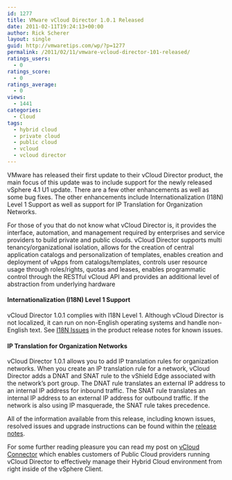 ```yaml
---
id: 1277
title: VMware vCloud Director 1.0.1 Released
date: 2011-02-11T19:24:13+00:00
author: Rick Scherer
layout: single
guid: http://vmwaretips.com/wp/?p=1277
permalink: /2011/02/11/vmware-vcloud-director-101-released/
ratings_users:
  - 0
ratings_score:
  - 0
ratings_average:
  - 0
views:
  - 1441
categories:
  - Cloud
tags:
  - hybrid cloud
  - private cloud
  - public cloud
  - vcloud
  - vcloud director
---
```

VMware has released their first update to their vCloud Director product, the main focus of this update was to include support for the newly released vSphere 4.1 U1 update. There are a few other enhancements as well as some bug fixes. The other enhancements include Internationalization (I18N) Level 1 Support as well as support for IP Translation for Organization Networks.

For those of you that do not know what vCloud Director is, it provides the interface, automation, and management required by enterprises and service providers to build private and public clouds. vCloud Director supports multi tenancy/organizational isolation, allows for the creation of central application catalogs and personalization of templates, enables creation and deployment of vApps from catalogs/templates, controls user resource usage through roles/rights, quotas and leases, enables programmatic control through the RESTful vCloud API and provides an additional level of abstraction from underlying hardware

#### Internationalization (I18N) Level 1 Support

vCloud Director 1.0.1 complies with I18N Level 1. Although vCloud Director is not localized, it can run on non-English operating systems and handle non-English text. See <a href="http://www.vmware.com/support/vcd/doc/rel_notes_vcloud_director_101.html#i18nissues" target="_blank">I18N Issues</a> in the product release notes for known issues.

#### IP Translation for Organization Networks

vCloud Director 1.0.1 allows you to add IP translation rules for organization networks. When you create an IP translation rule for a network, vCloud Director adds a DNAT and SNAT rule to the vShield Edge associated with the network&#8217;s port group. The DNAT rule translates an external IP address to an internal IP address for inbound traffic. The SNAT rule translates an internal IP address to an external IP address for outbound traffic. If the network is also using IP masquerade, the SNAT rule takes precedence.

All of the information available from this release, including known issues, resolved issues and upgrade instructions can be found within the <a href="http://www.vmware.com/support/vcd/doc/rel_notes_vcloud_director_101.html" target="_blank">release notes</a>.

For some further reading pleasure you can read my post on <a href="http://vmwaretips.com/wp/2011/02/08/the-cloudnow-closer-than-ever/" target="_blank">vCloud Connector</a> which enables customers of Public Cloud providers running vCloud Director to effectively manage their Hybrid Cloud environment from right inside of the vSphere Client.